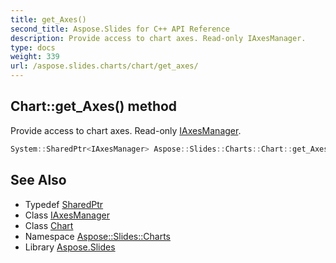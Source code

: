 ```yaml
---
title: get_Axes()
second_title: Aspose.Slides for C++ API Reference
description: Provide access to chart axes. Read-only IAxesManager.
type: docs
weight: 339
url: /aspose.slides.charts/chart/get_axes/
---
```

## Chart::get_Axes() method


Provide access to chart axes. Read-only [IAxesManager](../../iaxesmanager/).

```cpp
System::SharedPtr<IAxesManager> Aspose::Slides::Charts::Chart::get_Axes() override
```

## See Also

* Typedef [SharedPtr](../../../system/sharedptr/)
* Class [IAxesManager](../../iaxesmanager/)
* Class [Chart](../)
* Namespace [Aspose::Slides::Charts](../../)
* Library [Aspose.Slides](../../../)